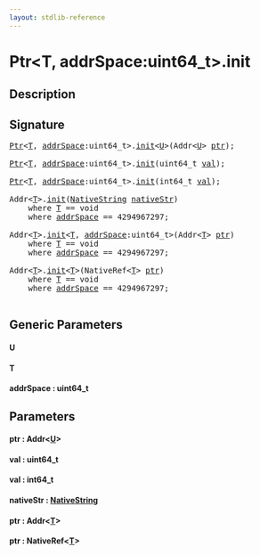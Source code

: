```yaml
---
layout: stdlib-reference
---
```


# Ptr\<T, addrSpace:uint64\_t\>\.init

## Description





## Signature 

<pre>
<a href="../types/ptr-0/index.html" class="code_type">Ptr</a>&lt;<a href="init.html#typeparam-T" class="code_type">T</a>, <a href="init.html#decl-addrSpace" class="code_var">addrSpace</a>:uint64_t&gt;.<a href="init.html">init</a>&lt;<a href="init.html#typeparam-U" class="code_type">U</a>&gt;(Addr&lt;<a href="init.html#typeparam-U" class="code_type">U</a>&gt; <a href="init.html#decl-ptr" class="code_param">ptr</a>);

<a href="../types/ptr-0/index.html" class="code_type">Ptr</a>&lt;<a href="init.html#typeparam-T" class="code_type">T</a>, <a href="init.html#decl-addrSpace" class="code_var">addrSpace</a>:uint64_t&gt;.<a href="init.html">init</a>(uint64_t <a href="init.html#decl-val" class="code_param">val</a>);

<a href="../types/ptr-0/index.html" class="code_type">Ptr</a>&lt;<a href="init.html#typeparam-T" class="code_type">T</a>, <a href="init.html#decl-addrSpace" class="code_var">addrSpace</a>:uint64_t&gt;.<a href="init.html">init</a>(int64_t <a href="init.html#decl-val" class="code_param">val</a>);

Addr&lt;<a href="init.html#typeparam-T" class="code_type">T</a>&gt;.<a href="init.html">init</a>(<a href="../types/nativestring-06/index.html" class="code_type">NativeString</a> <a href="init.html#decl-nativeStr" class="code_param">nativeStr</a>)
    <span class='code_keyword'>where</span> <a href="init.html#typeparam-T" class="code_type">T</a> == <span class="code_keyword">void</span>
    <span class='code_keyword'>where</span> <a href="init.html#decl-addrSpace" class="code_var">addrSpace</a> == 4294967297;

Addr&lt;<a href="init.html#typeparam-T" class="code_type">T</a>&gt;.<a href="init.html">init</a>&lt;<a href="init.html#typeparam-T" class="code_type">T</a>, <a href="init.html#decl-addrSpace" class="code_var">addrSpace</a>:uint64_t&gt;(Addr&lt;<a href="init.html#typeparam-T" class="code_type">T</a>&gt; <a href="init.html#decl-ptr" class="code_param">ptr</a>)
    <span class='code_keyword'>where</span> <a href="init.html#typeparam-T" class="code_type">T</a> == <span class="code_keyword">void</span>
    <span class='code_keyword'>where</span> <a href="init.html#decl-addrSpace" class="code_var">addrSpace</a> == 4294967297;

Addr&lt;<a href="init.html#typeparam-T" class="code_type">T</a>&gt;.<a href="init.html">init</a>&lt;<a href="init.html#typeparam-T" class="code_type">T</a>&gt;(NativeRef&lt;<a href="init.html#typeparam-T" class="code_type">T</a>&gt; <a href="init.html#decl-ptr" class="code_param">ptr</a>)
    <span class='code_keyword'>where</span> <a href="init.html#typeparam-T" class="code_type">T</a> == <span class="code_keyword">void</span>
    <span class='code_keyword'>where</span> <a href="init.html#decl-addrSpace" class="code_var">addrSpace</a> == 4294967297;

</pre>

## Generic Parameters

####  <a id="typeparam-U"></a>U
####  <a id="typeparam-T"></a>T
####  <a id="decl-addrSpace"></a>addrSpace  : uint64\_t

## Parameters

####  <a id="decl-ptr"></a>ptr  : Addr\<[U](init.html#typeparam-U)\>
####  <a id="decl-val"></a>val  : uint64\_t
####  <a id="decl-val"></a>val  : int64\_t
####  <a id="decl-nativeStr"></a>nativeStr  : [NativeString](../types/nativestring-06/index.html)
####  <a id="decl-ptr"></a>ptr  : Addr\<[T](init.html#typeparam-T)\>
####  <a id="decl-ptr"></a>ptr  : NativeRef\<[T](init.html#typeparam-T)\>

